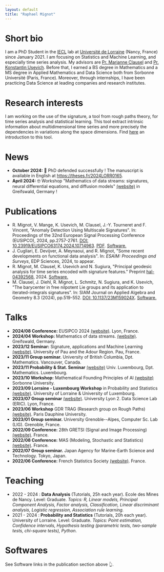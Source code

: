 ```yaml
---
layout: default
title: "Raphael Mignot"
---
```


# Short bio

I am a PhD Student in the [IECL](https://iecl.univ-lorraine.fr/home/) lab at [Université de Lorraine](https://www.univ-lorraine.fr/en/) (Nancy, France) since January 2021. I am focusing on Statistics and Machine Learning, and especially time series analysis. My advisors are [Pr. Marianne Clausel](https://sites.google.com/site/marianneclausel/) and [Pr. Konstantin Usevich](http://w3.cran.univ-lorraine.fr/konstantin.usevich). Before that, I earned a BS degree in Mathematics and a MS degree in Applied Mathematics and Data Science both from Sorbonne Université (Paris, France). Moreover, through internships, I have been practicing Data Science at leading companies and research institutes.

# Research interests

I am working on the use of the signature, a tool from rough paths theory, for time series analysis and statistical learning. This tool extract intrinsic information about multidimensional time series and more precisely the dependencies in variations along the space dimensions. Find [here](https://arxiv.org/abs/1603.03788) an introduction to this tool.

# News

-   **October 2024:** 🎉 PhD defended successfully ! The manuscript is available in English at <https://theses.fr/2024LORR0165>.
-   **April 2024:** 🤓 Workshop "Mathematics of data streams: signatures, neural differential equations, and diffusion models" [(website)](https://raph-ai.github.io/sig-workshop-greifswald-2024/) in Greifswald, Germany !

# Publications

-   R. Mignot, V. Mange, K. Usevich, M. Clausel, J.-Y. Tourneret and F. Vincent, "Anomaly Detection Using Multiscale Signatures". In: Proceedings of the 32nd European Signal Processing Conference (EUSIPCO), 2024, pp.2757-2761. [DOI: 10.23919/EUSIPCO63174.2024.10714963](https://doi.org/10.23919/EUSIPCO63174.2024.10714963). [PDF](https://eurasip.org/Proceedings/Eusipco/Eusipco2024/pdfs/0002757.pdf). [Software.](https://github.com/Raph-AI/anomaly-detection)
-   J. Cugliari, E. Devijver, A. Meynaoui, and R. Mignot, "Some recent developments on functional data analysis". In: *ESAIM: Proceedings and Surveys*, EDP Sciences, 2024, to appear. 
-   R. Mignot, M. Clausel, K. Usevich and N. Sugiura, "Principal geodesic analysis for time series encoded with signature features." Preprint [hal-04392568](https://hal.science/hal-04392568), 2024. [Software.](https://github.com/Raph-AI/pga-signature)
-   M. Clausel, J. Diehl, R. Mignot, L. Schmitz, N. Sugiura, and K. Usevich, "The barycenter in free nilpotent Lie groups and its application to iterated-integrals signatures". In: SIAM Journal on Applied Algebra and Geometry 8.3 (2024), pp.519-552. [DOI: 10.1137/23M159024X](https://doi.org/10.1137/23M159024X). [Software.](https://github.com/diehlj/free-nilpotent-lie-group-barycenter)


# Talks

-   **2024/08 Conference:** EUSIPCO 2024 [(website)](https://eusipcolyon.sciencesconf.org/). Lyon, France.
-   **2024/04 Workshop:** Mathematics of data streams. [(website)](https://raph-ai.github.io/sig-workshop-greifswald-2024/). Greifswald, Germany. 
-   **2023/12  Seminar:** Signature, applications and Machine Learning [(website)](https://sites.google.com/view/sign-ml-pau-2023/programme#h.4v8rr21b4l0j). University of Pau and the Adour Region. Pau, France.
-   **2023/11 Group seminar.** University of British Columbia, Dpt. Mathematics. Vancouver, Canada.
-   **2023/11 Probability & Stat. Seminar** [(website)](https://probstat-seminar.uni.lu/) Univ. Luxembourg, Dpt. Mathematics. Luxembourg.
-   **2023/10 Workshop:** Mathematical Founding Principles of AI [(website)](https://www.dataia.eu/evenements/workshop-fondements-mathematiques-de-lia) Sorbonne University.
-   **2023/09 Lorraine - Luxembourg Workshop** in Probability and Statistics [(website)](https://sites.google.com/view/l2workshop#h.9sq94iec6l85). University of Lorraine & University of Luxembourg.
-   **2023/07 Group seminar** [(website)](https://eric.msh-lse.fr/07-07-23-seminaire-de-raphael-mignot-averaging-time-series-a-new-approach-with-the-signature-method/). University Lyon 2. Data Science Lab (ERIC). Lyon, France.
-   **2023/06 Workshop** GDR TRAG (Research group on Rough Paths) [(website)](https://trag2023.sciencesconf.org/program). Paris Dauphine University.
-   **2023/01 Group seminar.** University Grenoble--Alpes, Computer Sc. Lab (LIG). Grenoble, France.
-   **2022/09 Conference:** 28th GRETSI (Signal and Image Processing) [(website)](https://gretsi.fr/colloque2022/myGretsi/programme.php#:~:text=de%20la%20signature-,Raphael%20MIGNOT,-%2C%20Konstantin%20USEVICH%2C%20Marianne). France.
-   **2022/08 Conference:** MAS (Modeling, Stochastic and Statistics) [(website)](https://mas2022.sciencesconf.org/resource/page/id/3#:~:text=Fichier%20de%20pr%C3%A9sentation-,Rapha%C3%ABl%20Mignot%2C,-IECL%2C%20Universit%C3%A9%20de). France.
-   **2022/07 Group seminar.** Japan Agency for Marine-Earth Science and Technology. Tokyo, Japan.
-   **2022/06 Conference:** French Statistics Society [(website)](https://jds22.sciencesconf.org/). France.



# Teaching

-   2022 - 2024 : **Data Analysis** (Tutorials, 25h each year). Ecole des Mines de Nancy. Level: Graduate. *Topics: R, Linear models, Principal Component Analysis, Factor analysis, Classification, Linear discriminant analysis, Logistic regression, Association rule learning.*  
-   2021 - 2024 : **Probability and Statistics** (Tutorials, 20h each year). University of Lorraine. Level: Graduate. *Topics: Point estimation, Confidence intervals, Hypothesis testing (parametric tests, two-sample tests, chi-square tests), Python.*

<!-- ## 2022-2023

## 2021-2022

## Supervision -->

# Softwares

See Software links in the publication section above 👆.

<!-- # Awards and grants

- 2022 Japanese Society for the Promotion of Science (JSPS) fellowship for research in Japan. I have been working for two months at JAMSTEC Research Institute for Global Change in collaboration with Dr. Nozomi Sugiura. <https://www.jamstec.go.jp/rigc/e/> -->
































<!-- ## Welcome to GitHub Pages

You can use the [editor on GitHub](https://github.com/Raph-AI/raph-ai.github.io/edit/main/docs/index.md) to maintain and preview the content for your website in Markdown files.

Whenever you commit to this repository, GitHub Pages will run [Jekyll](https://jekyllrb.com/) to rebuild the pages in your site, from the content in your Markdown files. -->

<!-- ### Markdown

Markdown is a lightweight and easy-to-use syntax for styling your writing. It includes conventions for

```markdown
Syntax highlighted code block

# Header 1
## Header 2
### Header 3

- Bulleted
- List

1. Numbered
2. List

**Bold** and _Italic_ and `Code` text

[Link](url) and ![Image](src)
```

For more details see [Basic writing and formatting syntax](https://docs.github.com/en/github/writing-on-github/getting-started-with-writing-and-formatting-on-github/basic-writing-and-formatting-syntax).

### Jekyll Themes

Your Pages site will use the layout and styles from the Jekyll theme you have selected in your [repository settings](https://github.com/Raph-AI/raph-ai.github.io/settings/pages). The name of this theme is saved in the Jekyll `_config.yml` configuration file.

### Support or Contact

Having trouble with Pages? Check out our [documentation](https://docs.github.com/categories/github-pages-basics/) or [contact support](https://support.github.com/contact) and we’ll help you sort it out. -->
